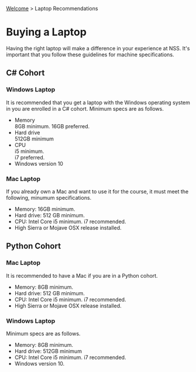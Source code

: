 [Welcome](https://nashville-software-school.github.io/prework/) > Laptop Recommendations

# Buying a Laptop

Having the right laptop will make a difference in your experience at NSS. It's important that you follow these guidelines for machine specifications.

## C# Cohort

### Windows Laptop

It is recommended that you get a laptop with the Windows operating system in you are enrolled in a C# cohort. Minimum specs are as follows.

* <div class="listItem__header">Memory</div> 8GB minimum. 16GB preferred.
* <div class="listItem__header">Hard drive</div> 512GB minimum
* <div class="listItem__header">CPU</div>i5 minimum. <br/>i7 preferred.
* Windows version 10

### Mac Laptop

If you already own a Mac and want to use it for the course, it must meet the following, minumum specifications.

* Memory: 16GB minimum.
* Hard drive: 512 GB minimum.
* CPU: Intel Core i5 minimum. i7 recommended.
* High Sierra or Mojave OSX release installed.

## Python Cohort

### Mac Laptop

It is recommended to have a Mac if you are in a Python cohort.

* Memory: 8GB minimum.
* Hard drive: 512 GB minimum.
* CPU: Intel Core i5 minimum. i7 recommended.
* High Sierra or Mojave OSX release installed.

### Windows Laptop

Minimum specs are as follows.

* Memory: 8GB minimum.
* Hard drive: 512GB minimum
* CPU: Intel Core i5 minimum. i7 recommended.
* Windows version 10.

